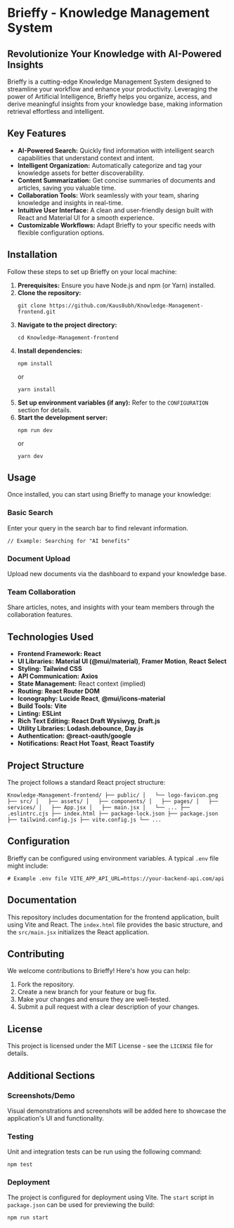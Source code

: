 <h1>Brieffy - Knowledge Management System</h1><h2>Revolutionize Your Knowledge with AI-Powered Insights</h2><p>Brieffy is a cutting-edge Knowledge Management System designed to streamline your workflow and enhance your productivity. Leveraging the power of Artificial Intelligence, Brieffy helps you organize, access, and derive meaningful insights from your knowledge base, making information retrieval effortless and intelligent.</p><h2>Key Features</h2><ul><li><strong>AI-Powered Search:</strong> Quickly find information with intelligent search capabilities that understand context and intent.</li><li><strong>Intelligent Organization:</strong> Automatically categorize and tag your knowledge assets for better discoverability.</li><li><strong>Content Summarization:</strong> Get concise summaries of documents and articles, saving you valuable time.</li><li><strong>Collaboration Tools:</strong> Work seamlessly with your team, sharing knowledge and insights in real-time.</li><li><strong>Intuitive User Interface:</strong> A clean and user-friendly design built with React and Material UI for a smooth experience.</li><li><strong>Customizable Workflows:</strong> Adapt Brieffy to your specific needs with flexible configuration options.</li></ul><h2>Installation</h2><p>Follow these steps to set up Brieffy on your local machine:</p><ol><li><strong>Prerequisites:</strong> Ensure you have Node.js and npm (or Yarn) installed.</li><li><strong>Clone the repository:</strong><pre><code>git clone https://github.com/Kaus8ubh/Knowledge-Management-frontend.git</code></pre></li><li><strong>Navigate to the project directory:</strong><pre><code>cd Knowledge-Management-frontend</code></pre></li><li><strong>Install dependencies:</strong><pre><code>npm install</code></pre> or <pre><code>yarn install</code></pre></li><li><strong>Set up environment variables (if any):</strong> Refer to the <code>CONFIGURATION</code> section for details.</li><li><strong>Start the development server:</strong><pre><code>npm run dev</code></pre> or <pre><code>yarn dev</code></pre></li></ol><h2>Usage</h2><p>Once installed, you can start using Brieffy to manage your knowledge:</p><h3>Basic Search</h3><p>Enter your query in the search bar to find relevant information.</p><pre><code>// Example: Searching for "AI benefits"</code></pre><h3>Document Upload</h3><p>Upload new documents via the dashboard to expand your knowledge base.</p><h3>Team Collaboration</h3><p>Share articles, notes, and insights with your team members through the collaboration features.</p><h2>Technologies Used</h2><ul><li><strong>Frontend Framework:</strong> <strong>React</strong></li><li><strong>UI Libraries:</strong> <strong>Material UI (@mui/material)</strong>, <strong>Framer Motion</strong>, <strong>React Select</strong></li><li><strong>Styling:</strong> <strong>Tailwind CSS</strong></li><li><strong>API Communication:</strong> <strong>Axios</strong></li><li><strong>State Management:</strong> React context (implied)</li><li><strong>Routing:</strong> <strong>React Router DOM</strong></li><li><strong>Iconography:</strong> <strong>Lucide React</strong>, <strong>@mui/icons-material</strong></li><li><strong>Build Tools:</strong> <strong>Vite</strong></li><li><strong>Linting:</strong> <strong>ESLint</strong></li><li><strong>Rich Text Editing:</strong> <strong>React Draft Wysiwyg</strong>, <strong>Draft.js</strong></li><li><strong>Utility Libraries:</strong> <strong>Lodash.debounce</strong>, <strong>Day.js</strong></li><li><strong>Authentication:</strong> <strong>@react-oauth/google</strong></li><li><strong>Notifications:</strong> <strong>React Hot Toast</strong>, <strong>React Toastify</strong></li></ul><h2>Project Structure</h2><p>The project follows a standard React project structure:</p><pre><code>Knowledge-Management-frontend/ ├── public/ │   └── logo-favicon.png ├── src/ │   ├── assets/ │   ├── components/ │   ├── pages/ │   ├── services/ │   ├── App.jsx │   ├── main.jsx │   └── ... ├── .eslintrc.cjs ├── index.html ├── package-lock.json ├── package.json ├── tailwind.config.js ├── vite.config.js └── ...</code></pre><h2>Configuration</h2><p>Brieffy can be configured using environment variables. A typical <code>.env</code> file might include:</p><pre><code># Example .env file VITE_APP_API_URL=https://your-backend-api.com/api</code></pre><h2>Documentation</h2><p>This repository includes documentation for the frontend application, built using Vite and React. The <code>index.html</code> file provides the basic structure, and the <code>src/main.jsx</code> initializes the React application.</p><h2>Contributing</h2><p>We welcome contributions to Brieffy! Here's how you can help:</p><ol><li>Fork the repository.</li><li>Create a new branch for your feature or bug fix.</li><li>Make your changes and ensure they are well-tested.</li><li>Submit a pull request with a clear description of your changes.</li></ol><h2>License</h2><p>This project is licensed under the MIT License - see the <code>LICENSE</code> file for details.</p><h2>Additional Sections</h2><h3>Screenshots/Demo</h3><p>Visual demonstrations and screenshots will be added here to showcase the application's UI and functionality.</p><h3>Testing</h3><p>Unit and integration tests can be run using the following command:</p><pre><code>npm test</code></pre><h3>Deployment</h3><p>The project is configured for deployment using Vite. The <code>start</code> script in <code>package.json</code> can be used for previewing the build:</p><pre><code>npm run start</code></pre>
